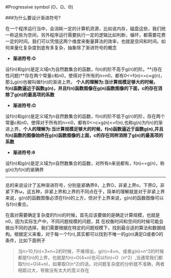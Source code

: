#Progressive symbol (Ο、Ω、Θ)



###为什么要设计渐进符号?

   在一个程序运行当中，会消耗一定的计算机资源，比如说内存，磁盘这些，我们统一称这些为空间，另外程序运行需要执行一定的逻辑比如判断，循环，都需要花费一定的时间。我们可以凭借这两个维度来衡量算法的效率，也就是空间和时间。如何来量化复杂度到底有多复杂，抽象除了渐进符号的概念




+  **渐进符号:Ο**

设f(n)和g(n)是定义域n为自然数集合的函数，f(n)的阶不高于g(n)的阶。**(存在性问题)**存在两个常量c和n0，使得对于所有的n>n0，都有0<=f(n)<=c×g(n)，那么g(n)也被叫做f(n)的渐进上界。 **个人的理解为:当计算规模足够大的时候，f(n)函数逼近于函数g(n)，并且f(n)函数图像在g(n)函数图像的下面，c的存在消除了g(n)的最高项的系数**

+ **渐进符号:Ω**

设f(n)和g(n)是定义域为n自然数集合的函数，f(n)的阶不低于g(n)的阶，存在两个常量c和n0，使得对于所有的n>n0，都有0<=c×g(n)<=f(n),也称g(n)为f(n)的渐进上界。**个人的理解为:当计算规模足够大的时候，f(n)函数逼近于函数g(n),并且f(n)函数的图像始终在g(n)函数图像的上面，c的存在同样消除了g(n)的最高项的系数**

 + **渐进符号:θ**

设f(n)和g(n)是定义域为n自然数集合的函数，对所有n来说都有，f(n)==g(n)，称g(n)为f(n)的紧确界


---------------------------
总的来说设计了五种渐进符号，分别是紧确界θ，上界O，非紧上界o，下界Ω，非紧下界ω，这五种，非紧上界和上界的不同点在于，简单的理解就是对于非紧上界来说，g(n)的函数图像必须在f(n)的上方，但对于上界来说，g(n)的函数图像可以与f(n)重合。


在面对需要确定复杂度的f(n)的时候，首先应该要做的是确定计算规模，也就是n0，因为实际生产中，不同问题规模的问题，其	在权衡时间和空间的时候可能会做出不同的选择，我们需要根据在特定的问题规模下，找到最合适的算法和数据结构。根据定义来看，对于每一个f(n),其实都可以找到不唯一的g(n)满足Ω或者O的条件，比如下面例子

> 当n>10,f(n)=3×n+2的时候，不难得出，g(n)=4×n、或者g(n)=n^2的时候都是f(n)的上界，也就是f(n)=O(4×n)也可以f(n)=O（n^2）,当通常我们都取f(n)=O(4×n)，如果取O(n^2)的话，对问题复杂度的分析就不准确，两者相距过大，导致没有太大的意义存在